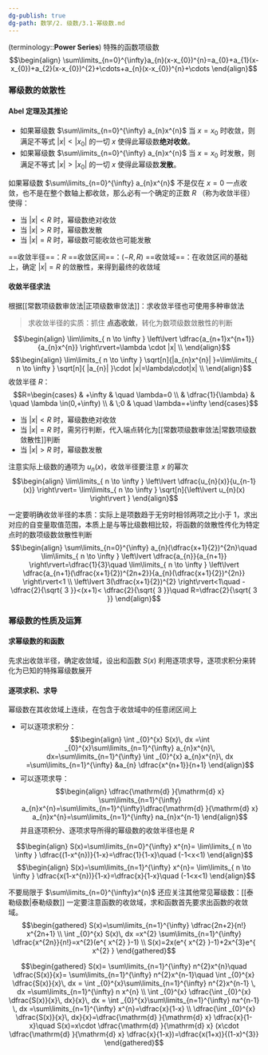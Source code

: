 ```yaml
---
dg-publish: true
dg-path: 数学/2. 级数/3.1-幂级数.md
---
```


(terminology::**Power Series**)
特殊的函数项级数
$$\begin{align}
\sum\limits_{n=0}^{\infty}a_{n}(x-x_{0})^{n}=a_{0}+a_{1}(x-x_{0})+a_{2}(x-x_{0})^{2}+\cdots+a_{n}(x-x_{0})^{n}+\cdots
\end{align}$$

### 幂级数的敛散性
#### Abel 定理及其推论
- 如果幂级数 $\sum\limits_{n=0}^{\infty} a_{n}x^{n}$ 当 $x=x_{0}$ 时收敛，则满足不等式 $\left\lvert  x \right\rvert<\left\lvert  x_{0} \right\rvert$ 的一切 $x$ 使得此幂级数**绝对收敛**。
- 如果幂级数 $\sum\limits_{n=0}^{\infty} a_{n}x^{n}$ 当 $x=x_{0}$ 时发散，则满足不等式 $\left\lvert  x \right\rvert>\left\lvert  x_{0} \right\rvert$ 的一切 $x$ 使得此幂级数**发散**。

如果幂级数 $\sum\limits_{n=0}^{\infty} a_{n}x^{n}$ 不是仅在 $x=0$ 一点收敛，也不是在整个数轴上都收敛，那么必有一个确定的正数 $R$ （称为收敛半径）使得：
- 当 $\left\lvert  x \right\rvert<R$ 时，幂级数绝对收敛
- 当 $\left\lvert  x \right\rvert >R$ 时，幂级数发散
- 当 $\left\lvert  x \right\rvert=R$ 时，幂级数可能收敛也可能发散

==收敛半径==：$R$
==收敛区间==：$(-R,R)$
==收敛域==：在收敛区间的基础上，确定 $\left\lvert  x \right\rvert=R$ 的敛散性，来得到最终的收敛域

#### 收敛半径求法
根据[[常数项级数审敛法\|正项级数审敛法]]：求收敛半径也可使用多种审敛法
>求收敛半径的实质：抓住 **点态收敛**，转化为数项级数敛散性的判断

$$\begin{align}
\lim\limits_{ n \to \infty } \left\lvert   \dfrac{a_{n+1}x^{n+1}}{a_{n}x^{n}}  \right\rvert=\lambda \cdot |x| \\
\end{align}$$
$$\begin{align}
\lim\limits_{ n \to \infty } \sqrt[n]{|a_{n}x^{n}|  }=\lim\limits_{ n \to \infty } \sqrt[n]{ |a_{n}| }\cdot |x|=\lambda\cdot|x| \\
\end{align}$$
收敛半径 $R$：
$$R=\begin{cases}
 & +\infty & \quad \lambda=0 \\
 & \dfrac{1}{\lambda} & \quad  \lambda \in(0,+\infty) \\
& \;0  & \quad  \lambda=+\infty
\end{cases}$$
- 当 $|x|<R$ 时，幂级数绝对收敛
- 当 $|x|=R$ 时，需另行判断，代入端点转化为[[常数项级数审敛法\|常数项级数敛散性]]判断
- 当 $|x|>R$ 时，幂级数发散

注意实际上级数的通项为 $u_{n}(x)$，收敛半径要注意 $x$ 的幂次
$$\begin{align}
\lim\limits_{ n \to \infty } \left\lvert  \dfrac{u_{n}(x)}{u_{n-1}(x)}  \right\rvert= \lim\limits_{ n \to \infty } \sqrt[n]{\left\lvert  u_{n}(x) \right\rvert  }
\end{align}$$

一定要明确收敛半径的本质：实际上是项数趋于无穷时相邻两项之比小于 1，求出对应的自变量取值范围，本质上是与等比级数相比较，将函数的敛散性传化为特定点时的数项级数敛散性判断
$$\begin{align}
\sum\limits_{n=0}^{\infty} a_{n}(\dfrac{x+1}{2})^{2n}\quad \lim\limits_{ n \to \infty } \left\lvert  \dfrac{a_{n}}{a_{n+1}} \right\rvert=\dfrac{1}{3}\quad  \lim\limits_{ n \to \infty } \left\lvert  \dfrac{a_{n+1}(\dfrac{x+1}{2})^{2n+2}}{a_{n}(\dfrac{x+1}{2})^{2n}} \right\rvert<1 \\
\left\lvert  3(\dfrac{x+1}{2})^{2} \right\rvert<1\quad -\dfrac{2}{\sqrt{ 3 }}<(x+1)< \dfrac{2}{\sqrt{ 3 }}\quad R=\dfrac{2}{\sqrt{ 3 }}
\end{align}$$


### 幂级数的性质及运算
#### 求幂级数的和函数
先求出收敛半径，确定收敛域，设出和函数 $S(x)$
利用逐项求导，逐项求积分来转化为已知的特殊幂级数展开
#### 逐项求积、求导
幂级数在其收敛域上连续，在包含于收敛域中的任意闭区间上
- 可以逐项求积分：
$$\begin{align}
\int _{0}^{x} S(x)\, dx =\int  _{0}^{x}\sum\limits_{n=1}^{\infty} a_{n}x^{n}\, dx=\sum\limits_{n=1}^{\infty} \int _{0}^{x} a_{n}x^{n}\, dx =\sum\limits_{n=1}^{\infty} &a_{n} \dfrac{x^{n+1}}{n+1} 
\end{align}$$
- 可以逐项求导：
$$\begin{align}
\dfrac{\mathrm{d} }{\mathrm{d} x} \sum\limits_{n=1}^{\infty} a_{n}x^{n}=\sum\limits_{n=1}^{\infty}\dfrac{\mathrm{d} }{\mathrm{d} x} a_{n}x^{n}=\sum\limits_{n=1}^{\infty} na_{n}x^{n-1}  
\end{align}$$
并且逐项积分、逐项求导所得的幂级数的收敛半径也是 $R$


$$\begin{align}
 S(x)=\sum\limits_{n=0}^{\infty} x^{n}= \lim\limits_{ n \to \infty } \dfrac{(1-x^{n})}{1-x}=\dfrac{1}{1-x}\quad (-1<x<1)
\end{align}$$
$$\begin{align}
 S(x)=\sum\limits_{n=1}^{\infty} x^{n}= \lim\limits_{ n \to \infty } \dfrac{x(1-x^{n})}{1-x}=\dfrac{x}{1-x}\quad (-1<x<1)
\end{align}$$

不要局限于 $\sum\limits_{n=0}^{\infty}x^{n}$ 还应关注其他常见幂级数：[[泰勒级数\|泰勒级数]]
一定要注意函数的收敛域，求和函数首先要求出函数的收敛域。
$$\begin{gathered}
S(x)=\sum\limits_{n=1}^{\infty} \dfrac{2n+2}{n!} x^{2n+1}  \\
  \int _{0}^{x} S(x)\, dx =x^{2} \sum\limits_{n=1}^{\infty} \dfrac{x^{2n}}{n!}=x^{2}(e^{ x^{2} }-1) \\
S(x)=2x(e^{ x^{2} }-1)+2x^{3}e^{ x^{2} }
\end{gathered}$$


$$\begin{gathered}
S(x)= \sum\limits_{n=1}^{\infty} n^{2}x^{n}\quad \dfrac{S(x)}{x}= \sum\limits_{n=1}^{\infty} n^{2}x^{n-1}\quad  \int _{0}^{x} \dfrac{S(x)}{x}\, dx =  \int _{0}^{x}\sum\limits_{n=1}^{\infty} n^{2}x^{n-1} \, dx =\sum\limits_{n=1}^{\infty} n x^{n} \\
\int _{0}^{x} \dfrac{\int _{0}^{x} \dfrac{S(x)}{x}\, dx}{x}\, dx  =  \int _{0}^{x}\sum\limits_{n=1}^{\infty} nx^{n-1} \, dx =\sum\limits_{n=1}^{\infty}  x^{n}=\dfrac{x}{1-x} \\
\dfrac{\int _{0}^{x} \dfrac{S(x)}{x}\, dx}{x}=\dfrac{\mathrm{d} }{\mathrm{d} x} \dfrac{x}{1-x}\quad S(x)=x\cdot \dfrac{\mathrm{d} }{\mathrm{d} x} (x\cdot \dfrac{\mathrm{d} }{\mathrm{d} x} \dfrac{x}{1-x})=\dfrac{x(1+x)}{(1-x)^{3}}
\end{gathered}$$

